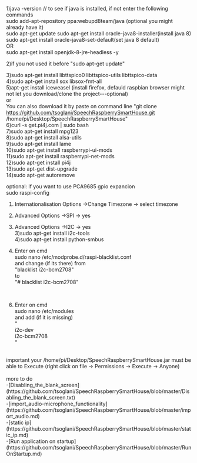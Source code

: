 
1)java -version // to see if java is installed, if not enter the following commands<br>
  sudo add-apt-repository ppa:webupd8team/java (optional you might already have it)</br>
   sudo apt-get update
 sudo apt-get install oracle-java8-installer(install java 8)</br>
 sudo apt-get install oracle-java8-set-default(set java 8 default) </br>
 OR
</br>
sudo apt-get install openjdk-8-jre-headless -y

 
 
2)if you not used it before  "sudo apt-get update" </br>

3)sudo apt-get install libttspico0 libttspico-utils libttspico-data<br>
4)sudo apt-get install sox libsox-fmt-all </br>
5)apt-get install iceweasel (install firefox, defauld raspbian browser might not let you download/clone the project---optional) </br>
or</br>
 You can also download it by paste on command line "git clone https://github.com/tsoglani/SpeechRaspberrySmartHouse.git /home/pi/Desktop/SpeechRaspberrySmartHouse"
 <br>
6)curl -s get.pi4j.com | sudo bash</br>
7)sudo apt-get install mpg123</br>
8)sudo apt-get install alsa-utils</br>
9)sudo apt-get install lame</br>
10)sudo apt-get install raspberrypi-ui-mods</br>
11)sudo apt-get install raspberrypi-net-mods</br>
12)sudo apt-get install pi4j</br>
13)sudo apt-get dist-upgrade</br>
14)sudo apt-get autoremove




optional: if you want to use PCA9685 gpio expancion </br>
sudo raspi-config</br>
1) Internationalisation Options  ->Change Timezone -> select timezone</br>
2) Advanced Options  ->SPI -> yes</br>
2) Advanced Options  ->I2C -> yes</br>
3)sudo apt-get install i2c-tools</br>
4)sudo apt-get install python-smbus</br>

5)  Enter on cmd </br>
sudo nano /etc/modprobe.d/raspi-blacklist.conf</br>
and change  (if its there) from </br>
"blacklist i2c-bcm2708"</br>
to</br>
"# blacklist i2c-bcm2708"</br>
 </br>

6) Enter on cmd </br>
sudo nano /etc/modules  </br>
and add (if it is missing) </br>
" </br>
i2c-dev  </br>
i2c-bcm2708  </br>
" </br>
 </br>
important your /home/pi/Desktop/SpeechRaspberrySmartHouse.jar must be able to Execute (right click on file -> Permissions -> Execute -> Anyone) </br>
 </br>
more to do </br>
-[Disabling_the_blank_screen](https://github.com/tsoglani/SpeechRaspberrySmartHouse/blob/master/Disabling_the_blank_screen.txt) </br>
-[import_audio-microphone_functionality](https://github.com/tsoglani/SpeechRaspberrySmartHouse/blob/master/import_audio.md) </br>
-[static ip](https://github.com/tsoglani/SpeechRaspberrySmartHouse/blob/master/static_ip.md) </br>
-[Run application on startup](https://github.com/tsoglani/SpeechRaspberrySmartHouse/blob/master/RunOnStartup.md) </br>

